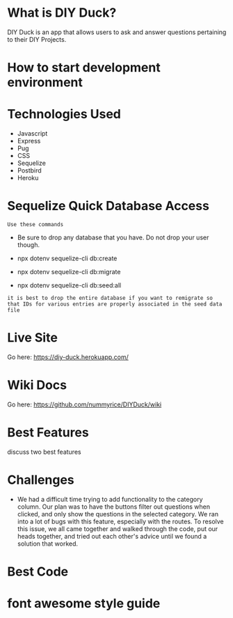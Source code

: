 
# What is DIY Duck?

DIY Duck is an app that allows users to ask and answer questions pertaining to their DIY Projects.

# How to start development environment


# Technologies Used

- Javascript
- Express
- Pug
- CSS
- Sequelize
- Postbird
- Heroku

# Sequelize Quick Database Access
``` Use these commands ```
* Be sure to drop any database that you have. Do not drop your user though.

* npx dotenv sequelize-cli db:create

* npx dotenv sequelize-cli db:migrate

* npx dotenv sequelize-cli db:seed:all

``` it is best to drop the entire database if you want to remigrate so that IDs for various entries are properly associated in the seed data file ```

# Live Site

Go here: https://diy-duck.herokuapp.com/

# Wiki Docs

Go here: https://github.com/nummyrice/DIYDuck/wiki

# Best Features

discuss two best features

# Challenges

- We had a difficult time trying to add functionality to the category column. Our plan was to have the buttons filter out questions when clicked, and only show the questions in the selected category. We ran into a lot of bugs with this feature, especially with the routes. To resolve this issue, we all came together and walked through the code, put our heads together, and tried out each other's advice until we found a solution that worked.

# Best Code


# font awesome style guide
<!-- <i class="fas fa-camera"></i>  solid style -->
<!-- <i class="far fa-camera"></i>  regular style -->
<!-- <i class="fal fa-camera"></i>  light style -->
<!-- <i class="fad fa-camera"></i>  duotone style -->
